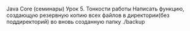Java Core (семинары) Урок 5. Тонкости работы Написать функцию, создающую резервную копию всех файлов в директории(без поддиректорий) во вновь созданную папку ./backup